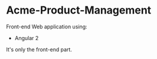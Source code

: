 # Acme-Product-Management

Front-end Web application using:

- Angular 2

It's only the front-end part.
